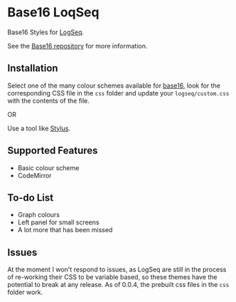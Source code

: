 # Base16 LoqSeq

Base16 Styles for [LogSeq](https://logseq.com).

See the [Base16 repository](https://github.com/chriskempson/base16) for more information.

## Installation

Select one of the many colour schemes available for [base16](http://chriskempson.com/projects/base16), look for the corresponding CSS file in the `css` folder and update your `logseq/custom.css` with the contents of the file.

OR

Use a tool like [Stylus](https://chrome.google.com/webstore/detail/stylus-beta/apmmpaebfobifelkijhaljbmpcgbjbdo/related?hl=en).

## Supported Features

* Basic colour scheme
* CodeMirror

## To-do List

* Graph colours
* Left panel for small screens
* A lot more that has been missed

## Issues

At the moment I won't respond to issues, as LogSeq are still in the process of re-working their CSS to be variable based, so these themes have the potential to break at any release. As of 0.0.4, the prebuilt css files in the `css` folder work.

